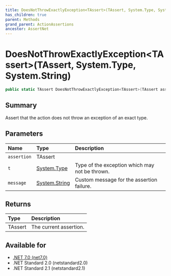 ```yaml
---
title: DoesNotThrowExactlyException<TAssert>(TAssert, System.Type, System.String)
has_children: true
parent: Methods
grand_parent: ActionAssertions
ancestor: AssertNet
---
```

# DoesNotThrowExactlyException&lt;TAssert&gt;(TAssert, System.Type, System.String)

```csharp
public static TAssert DoesNotThrowExactlyException<TAssert>(TAssert assertion, System.Type t, System.String message);
```

## Summary
Assert that the action does not throw an exception of an exact type.

## Parameters
|Name|Type|Description|
|:-|:-|:-|
|`assertion`|TAssert||
|`t`|[System.Type](https://learn.microsoft.com/en-us/dotnet/api/system.type)|Type of the exception which may not be thrown.|
|`message`|[System.String](https://learn.microsoft.com/en-us/dotnet/api/system.string)|Custom message for the assertion failure.|

## Returns
|Type|Description|
|:-|:-|
|TAssert|The current assertion.|

## Available for
- [.NET 7.0 (net7.0)](https://versionsof.net/core/7.0/)
- .NET Standard 2.0 (netstandard2.0)
- .NET Standard 2.1 (netstandard2.1)
